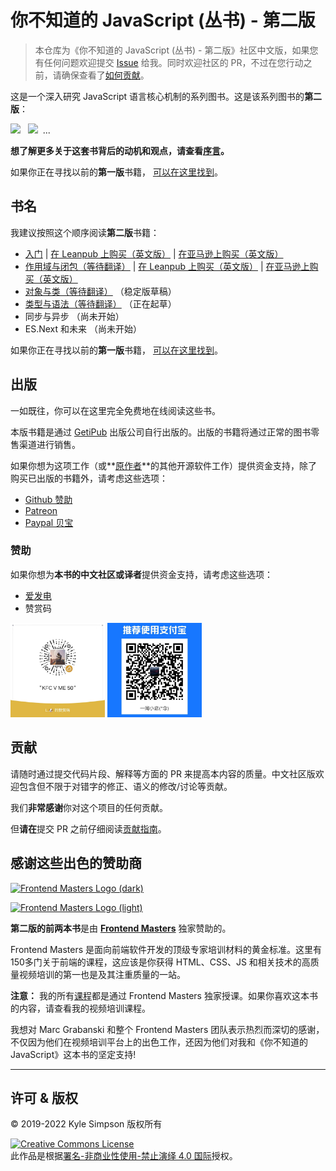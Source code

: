 # 你不知道的 JavaScript (丛书) - 第二版

> 本仓库为《你不知道的 JavaScript (丛书) - 第二版》社区中文版，如果您有任何问题欢迎提交 [Issue](https://github.com/liunnn1994/You-Dont-Know-JS-zh-CN/issues) 给我。同时欢迎社区的 PR，不过在您行动之前，请确保查看了[如何贡献](#贡献)。

这是一个深入研究 JavaScript 语言核心机制的系列图书。这是该系列图书的**第二版**：

<a href="https://leanpub.com/ydkjsy-get-started"><img src="get-started/images/cover.png" width="75"></a>&nbsp;&nbsp;
<a href="https://leanpub.com/ydkjsy-scope-closures"><img src="scope-closures/images/cover.png" width="75"></a>&nbsp;&nbsp;...

**想了解更多关于这套书背后的动机和观点，请查看[序言](preface.md)。**

如果你正在寻找以前的**第一版**书籍， [可以在这里找到](https://github.com/getify/You-Dont-Know-JS/blob/1ed-zh-CN/README.md)。

## 书名

我建议按照这个顺序阅读**第二版**书籍：

-   [入门](get-started/README.md) | [在 Leanpub 上购买（英文版）](https://leanpub.com/ydkjsy-get-started) | [在亚马逊上购买（英文版）](https://www.amazon.com/dp/B084BNMN7T)
-   [作用域与闭包（等待翻译）](scope-closures/README.md) | [在 Leanpub 上购买（英文版）](https://leanpub.com/ydkjsy-scope-closures) | [在亚马逊上购买（英文版）](https://www.amazon.com/dp/B08634PZ3N)
-   [对象与类（等待翻译）](objects-classes/README.md) （稳定版草稿）
-   [类型与语法（等待翻译）](types-grammar/README.md) （正在起草）
-   同步与异步 （尚未开始）
-   ES.Next 和未来 （尚未开始）

如果你正在寻找以前的**第一版**书籍， [可以在这里找到](https://github.com/getify/You-Dont-Know-JS/blob/1ed-zh-CN/README.md)。

## 出版

一如既往，你可以在这里完全免费地在线阅读这些书。

本版书籍是通过 [GetiPub](https://geti.pub) 出版公司自行出版的。出版的书籍将通过正常的图书零售渠道进行销售。

如果你想为这项工作（或**[原作者](https://github.com/getify)**的其他开源软件工作）提供资金支持，除了购买已出版的书籍外，请考虑这些选项：

-   [Github 赞助](https://github.com/users/getify/sponsorship)
-   [Patreon](https://www.patreon.com/getify)
-   [Paypal 贝宝](https://www.paypal.me/getify)

### 赞助

如果你想为**本书的中文社区或译者**提供资金支持，请考虑这些选项：

-   [爱发电](https://afdian.net/a/YDKJSY/plan)
-   赞赏码
<div>    
    <img src="https://github.com/liunnn1994/You-Dont-Know-JS-zh-CN/blob/main/funding-qrcodes/wechat.jpg" title="微信" width="30%">
    <img src="https://github.com/liunnn1994/You-Dont-Know-JS-zh-CN/blob/main/funding-qrcodes/alipay.jpg" title="支付宝" width="30%">
</div>

## 贡献

请随时通过提交代码片段、解释等方面的 PR 来提高本内容的质量。中文社区版欢迎包含但不限于对错字的修正、语义的修改/讨论等贡献。

我们**非常感谢**你对这个项目的任何贡献。

但**请在**提交 PR 之前仔细阅读[贡献指南](CONTRIBUTING.md)。

## 感谢这些出色的赞助商

[![Frontend Masters Logo (dark)](https://github.com/getify/You-Dont-Know-JS/blob/2nd-ed/external-logos/fem_logo-light.svg)](https://frontendmasters.com#gh-light-mode-only)

[![Frontend Masters Logo (light)](https://github.com/getify/You-Dont-Know-JS/blob/2nd-ed/external-logos/fem_logo.svg)](https://frontendmasters.com#gh-dark-mode-only)

**第二版的前两本书**是由 **[Frontend Masters](https://frontendmasters.com)** 独家赞助的。

Frontend Masters 是面向前端软件开发的顶级专家培训材料的黄金标准。这里有150多门关于前端的课程，这应该是你获得 HTML、CSS、JS 和相关技术的高质量视频培训的第一也是及其注重质量的一站。

**注意：** 我的所有[课程](https://frontendmasters.com/kyle-simpson)都是通过 Frontend Masters 独家授课。如果你喜欢这本书的内容，请查看我的视频培训课程。

我想对 Marc Grabanski 和整个 Frontend Masters 团队表示热烈而深切的感谢，不仅因为他们在视频培训平台上的出色工作，还因为他们对我和《你不知道的 JavaScript》这本书的坚定支持!

---

## 许可 & 版权

&copy; 2019-2022 Kyle Simpson 版权所有

<a rel="license" href="http://creativecommons.org/licenses/by-nc-nd/4.0/"><img alt="Creative Commons License" style="border-width:0" src="https://i.creativecommons.org/l/by-nc-nd/4.0/88x31.png" /></a><br />此作品是根据<a rel="license" href="https://creativecommons.org/licenses/by-nc-nd/4.0/deed.zh">署名-非商业性使用-禁止演绎 4.0 国际</a>授权。
